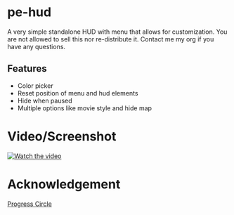 # pe-hud

A very simple standalone HUD with menu that allows for customization. You are not allowed to sell this nor re-distribute it. Contact me my org if you have any questions.

## Features
 - Color picker
 - Reset position of menu and hud elements
 - Hide when paused
 - Multiple options like movie style and hide map

# Video/Screenshot
[![Watch the video](https://imgur.com/a/zvRMjZl.png)](https://streamable.com/xtfytg)

# Acknowledgement
[Progress Circle](https://github.com/nafing/esx_nafing_hud/blob/master/html/main.js#L59)
